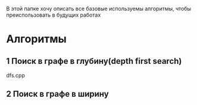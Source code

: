 В этой папке хочу описать все базовые используемы алгоритмы, чтобы преиспользовать в будущих работах

# Алгоритмы

## 1 Поиск в графе в глубину(depth first search)
dfs.cpp

## 2 Поиск в графе в ширину
